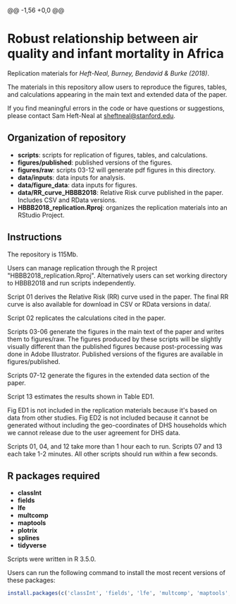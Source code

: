 @@ -1,56 +0,0 @@
# Robust relationship between air quality and infant mortality in Africa


Replication materials for _Heft-Neal, Burney, Bendavid & Burke (2018)_.

The materials in this repository allow users to reproduce the figures, tables, and calculations appearing in the main text and extended data of the paper.

If you find meaningful errors in the code or have questions or suggestions, please contact Sam Heft-Neal at sheftneal@stanford.edu.

## Organization of repository

* **scripts**: scripts for replication of figures, tables, and calculations.
* **figures/published**: published versions of the figures.
* **figures/raw**: scripts 03-12 will generate pdf figures in this directory.
* **data/inputs**: data inputs for analysis.
* **data/figure_data**: data inputs for figures.
* **data/RR_curve_HBBB2018**: Relative Risk curve published in the paper. Includes CSV and RData versions.
* **HBBB2018_replication.Rproj**: organizes the replication materials into an RStudio Project. 

## Instructions
The repository is 115Mb.

Users can manage replication through the R project "HBBB2018_replication.Rproj". Alternatively users can set working directory to HBBB2018 and run scripts independently.

Script 01 derives the Relative Risk (RR) curve used in the paper. The final RR curve is also available for download in CSV or RData versions in data/.

Script 02 replicates the calculations cited in the paper.

Scripts 03-06 generate the figures in the main text of the paper and writes them to figures/raw. The figures produced by these scripts will be slightly visually different than the published figures because post-processing was done in Adobe Illustrator. Published versions of the figures are available in figures/published.

Scripts 07-12 generate the figures in the extended data section of the paper. 

Script 13 estimates the results shown in Table ED1.

Fig ED1 is not included in the replication materials because it's based on data from other studies. Fig ED2 is not included because it cannot be generated without including the geo-coordinates of DHS households which we cannot release due to the user agreement for DHS data.

Scripts 01, 04, and 12 take more than 1 hour each to run. Scripts 07 and 13 each take 1-2 minutes. All other scripts should run within a few seconds.


## R packages required
* **classInt**
* **fields**
* **lfe**
* **multcomp**
* **maptools**
* **plotrix**
* **splines**
* **tidyverse**

Scripts were written in R 3.5.0.

Users can run the following command to install the most recent versions of these packages:

```R
install.packages(c('classInt', 'fields', 'lfe', 'multcomp', 'maptools', 'plotrix', 'splines', 'tidyverse'), dependencies = T)
```
